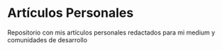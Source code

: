 # Artículos Personales
Repositorio con mis artículos personales redactados para mi medium y comunidades de desarrollo